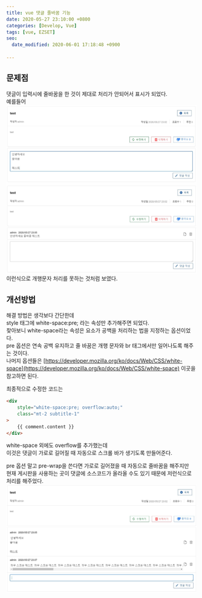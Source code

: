 ```yaml
---
title: vue 댓글 줄바꿈 기능
date: 2020-05-27 23:10:00 +0800
categories: [Develop, Vue]
tags: [vue, EZSET]
seo:
  date_modified: 2020-06-01 17:18:48 +0900

---
```


## 문제점
댓글이 입력시에 줄바꿈을 한 것이 제대로 처리가 안되어서 표시가 되었다.  
예를들어  
![2](/assets/img/postImg/0527-2.JPG)  
![3](/assets/img/postImg/0527-3.JPG)  
이런식으로 개행문자 처리를 못하는 것처럼 보였다.  



## 개선방법
해결 방법은 생각보다 간단한데  
style 태그에 white-space:pre; 라는 속성만 추가해주면 되었다.  
찾아보니 white-space라는 속성은 요소가 공백을 처리하는 법을 지정하는 옵션이었다.  
pre 옵션은 연속 공백 유지하고 줄 바꿈은 개행 문자와 br 태그에서만 일어나도록 해주는 것이다.  
나머지 옵션들은 [https://developer.mozilla.org/ko/docs/Web/CSS/white-space](https://developer.mozilla.org/ko/docs/Web/CSS/white-space) 이곳을 참고하면 된다.  


최종적으로 수정한 코드는  
```html
<div
    style="white-space:pre; overflow:auto;"
    class="mt-2 subtitle-1"
>
    {{ comment.content }}
</div>
```
white-space 외에도 overflow를 추가했는데  
이것은 댓글이 가로로 길어질 때 자동으로 스크롤 바가 생기도록 만들어준다.  

pre 옵션 말고 pre-wrap을 쓴다면 가로로 길어졌을 때 자동으로 줄바꿈을 해주지만  
현재 게시판을 사용하는 곳이 댓글에 소스코드가 올라올 수도 있기 때문에 저런식으로 처리를 해주었다.  
![3](/assets/img/postImg/0527-4.JPG)


